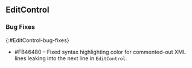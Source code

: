 ## EditControl 

### Bug Fixes
{:#EditControl-bug-fixes}

* \#FB46480 – Fixed syntax highlighting color for commented-out XML lines leaking into the next line in `EditControl`.